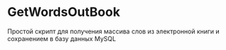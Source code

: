 # GetWordsOutBook
Простой скрипт для получения массива слов из электронной книги и сохранением в базу данных MySQL
